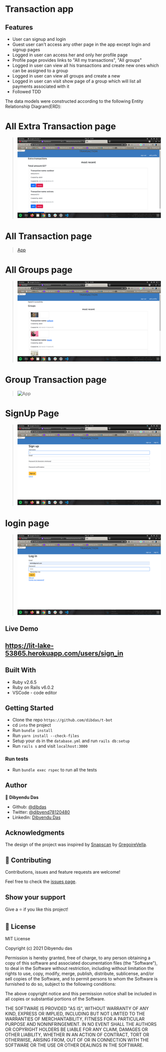 # Transaction app

## Features

- User can signup and login
- Guest user can't access any other page in the app except login and signup pages
- Logged in user can access her and only her profile page
- Profile page provides links to "All my transactions", "All groups"
- Logged in user can view all his transactions and create new ones which can be assigned to a group
- Logged in user can view all groups and create a new
- Logged in user can visit show page of a group which will list all payments associated with it
- Followed TDD 

The data models were constructed according to the following Entity Relationship Diagram(ERD):

# All Extra Transaction page
> ![App](./app/assets/images/all_extra_transactions.png)

# All Transaction page
>[App](./app/assets/images/all_transaction.png)

# All Groups page
> ![App](./app/assets/images/all_groups.png)

# Group Transaction page
> ![App](.app/assets/images/specified_group_transaction.png)

# SignUp Page
>![App](app/assets/images/signup.png)

# login page 
>![App](app/assets/images/login.png)


## Live Demo
https://lit-lake-53865.herokuapp.com/users/sign_in
- 
## Built With

- Ruby v2.6.5
- Ruby on Rails v6.0.2
- VSCode - code editor

## Getting Started

- Clone the repo `https://github.com/dibdas/t-bot`
- cd `into` the project
- Run `bundle install`
- Run `yarn install --check-files`
- Setup your `db` in the `database.yml` and run `rails db:setup`
- Run `rails s` and visit `localhost:3000`


### Run tests

- Run `bundle exec rspec` to run all the tests

## Author

👤 **Dibyendu Das**
- Github: [@dibdas](https://github.com/dibdas)
- Twitter: [@dibyend78120480](https://twitter.com/dibyend78120480)
- Linkedin: [Dibyendu Das](https://www.linkedin.com/in/dibdas/)

## Acknowledgments

The design of the project was inspired by [Snapscan](https://www.behance.net/gallery/19759151/Snapscan-iOs-design-and-branding) by [GregoireVella](https://www.behance.net/gregoirevella).

## 🤝 Contributing

Contributions, issues and feature requests are welcome!

Feel free to check the [issues page](https://github.com/dibdas/t-bot/issues).

## Show your support

Give a ⭐️ if you like this project!

## 📝 License

MIT License

Copyright (c) 2021 Dibyendu das

Permission is hereby granted, free of charge, to any person obtaining a copy
of this software and associated documentation files (the "Software"), to deal
in the Software without restriction, including without limitation the rights
to use, copy, modify, merge, publish, distribute, sublicense, and/or sell
copies of the Software, and to permit persons to whom the Software is
furnished to do so, subject to the following conditions:

The above copyright notice and this permission notice shall be included in all
copies or substantial portions of the Software.

THE SOFTWARE IS PROVIDED "AS IS", WITHOUT WARRANTY OF ANY KIND, EXPRESS OR
IMPLIED, INCLUDING BUT NOT LIMITED TO THE WARRANTIES OF MERCHANTABILITY,
FITNESS FOR A PARTICULAR PURPOSE AND NONINFRINGEMENT. IN NO EVENT SHALL THE
AUTHORS OR COPYRIGHT HOLDERS BE LIABLE FOR ANY CLAIM, DAMAGES OR OTHER
LIABILITY, WHETHER IN AN ACTION OF CONTRACT, TORT OR OTHERWISE, ARISING FROM,
OUT OF OR IN CONNECTION WITH THE SOFTWARE OR THE USE OR OTHER DEALINGS IN THE
SOFTWARE.



